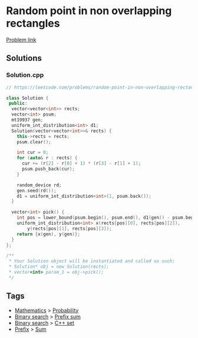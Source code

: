 # Random point in non overlapping rectangles

[Problem link](https://leetcode.com/problems/random-point-in-non-overlapping-rectangles)

## Solutions


### Solution.cpp
```cpp
// https://leetcode.com/problems/random-point-in-non-overlapping-rectangles

class Solution {
 public:
  vector<vector<int>> rects;
  vector<int> psum;
  mt19937 gen;
  uniform_int_distribution<int> d1;
  Solution(vector<vector<int>>& rects) {
    this->rects = rects;
    psum.clear();

    int cur = 0;
    for (auto& r : rects) {
      cur += (r[2] - r[0] + 1) * (r[3] - r[1] + 1);
      psum.push_back(cur);
    }

    random_device rd;
    gen.seed(rd());
    d1 = uniform_int_distribution<int>(1, psum.back());
  }

  vector<int> pick() {
    int pos = lower_bound(psum.begin(), psum.end(), d1(gen)) - psum.begin();
    uniform_int_distribution<int> x(rects[pos][0], rects[pos][2]),
        y(rects[pos][1], rects[pos][3]);
    return {x(gen), y(gen)};
  }
};

/**
 * Your Solution object will be instantiated and called as such:
 * Solution* obj = new Solution(rects);
 * vector<int> param_1 = obj->pick();
 */
```
## Tags

* [Mathematics](/Collections/mathematics.md#mathematics) > [Probability](/Collections/mathematics.md#probability)
* [Binary search](/Collections/binary-search.md#binary-search) > [Prefix sum](/Collections/binary-search.md#prefix-sum)
* [Binary search](/Collections/binary-search.md#binary-search) > [C++ set](/Collections/binary-search.md#c---set)
* [Prefix](/Collections/prefix.md#prefix) > [Sum](/Collections/prefix.md#sum)
